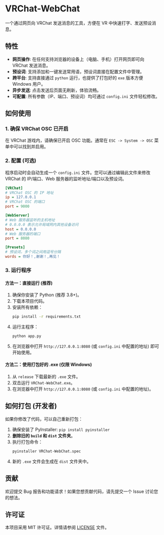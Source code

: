# VRChat-WebChat

一个通过网页向 VRChat 发送消息的工具，方便在 VR 中快速打字、发送预设消息。

## 特性

- **网页操作**: 在任何支持浏览器的设备上（电脑、手机）打开网页即可向 VRChat 发送消息。
- **预设词**: 支持添加和一键发送常用语，预设词直接在配置文件中管理。
- **跨平台**: 支持直接通过 `python` 运行，也提供了打包好的 `exe` 版本方便 Windows 用户。
- **异步发送**: 点击发送后页面无刷新，体验流畅。
- **可配置**: 所有参数（IP、端口、预设词）均可通过 `config.ini` 文件轻松修改。

## 如何使用

### 1. 确保 VRChat OSC 已开启

在 VRChat 游戏内，请确保已开启 OSC 功能。通常在 `ESC -> System -> OSC` 菜单中可以找到并启用。

### 2. 配置 (可选)

程序启动时会自动生成一个 `config.ini` 文件。您可以通过编辑此文件来修改 VRChat 的 IP/端口、Web 服务器的监听地址/端口以及预设词。

```ini
[VRChat]
# VRChat OSC 的 IP 地址
ip = 127.0.0.1
# VRChat OSC 的端口
port = 9000

[WebServer]
# Web 服务器监听的主机地址
# 0.0.0.0 表示允许局域网内其他设备访问
host = 0.0.0.0
# Web 服务器的端口
port = 8080

[Presets]
# 预设词，多个词之间用逗号分隔
words = 你好！,谢谢！,再见！
```

### 3. 运行程序

#### 方法一：直接运行 (推荐)

1.  确保你安装了 Python (推荐 3.8+)。
2.  下载本项目代码。
3.  安装所有依赖：
    ```bash
    pip install -r requirements.txt
    ```
4.  运行主程序：
    ```bash
    python app.py
    ```
5.  在浏览器中打开 `http://127.0.0.1:8080` (或 `config.ini` 中配置的地址) 即可开始使用。

#### 方法二：使用打包好的 .exe (仅限 Windows)

1.  从 `release` 下载最新的 `.exe` 文件。
2.  双击运行 `VRChat-WebChat.exe`。
3.  在浏览器中打开 `http://127.0.0.1:8080` (或 `config.ini` 中配置的地址)。

## 如何打包 (开发者)

如果你修改了代码，可以自己重新打包：

1.  确保安装了 PyInstaller: `pip install pyinstaller`
2.  **删除旧的 `build` 和 `dist` 文件夹**。
3.  执行打包命令：
    ```bash
    pyinstaller VRChat-WebChat.spec
    ```
4.  新的 `.exe` 文件会生成在 `dist` 文件夹中。

## 贡献

欢迎提交 Bug 报告和功能请求！如果您想贡献代码，请先提交一个 Issue 讨论您的想法。

## 许可证

本项目采用 MIT 许可证。详情请参阅 [LICENSE](LICENSE) 文件。

